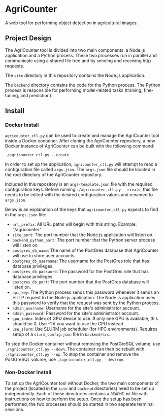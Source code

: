 # AgriCounter
A web tool for performing object detection in agricultural images.



## Project Design

The AgriCounter tool is divided into two main components: a Node.js application and a Python process. These two processes run in parallel and communicate using a shared file tree and by sending and receiving http requests.

The `site` directory in this repository contains the Node.js application.

The `backend` directory contains the code for the Python process. The Python process is responsible for performing model-related tasks (training, fine-tuning, and prediction).


## Install

### Docker Install

`agricounter_ctl.py` can be used to create and manage the AgriCounter tool inside a Docker container. 
After cloning the AgriCounter repository, a new Docker instance of AgriCounter can be built with the following command:

```
./agricounter_ctl.py --create
```

In order to set up the application, `agricounter_ctl.py` will attempt to read a configuration file called `args.json`. The `args.json` file should be located in the root directory of the AgriCounter repository.

Included in this repository is an `args-template.json` file with the required configuration keys. Before running `./agricounter_ctl.py --create`, this file needs to be edited with the desired configuration values and renamed to `args.json`. 

Below is an explanation of the keys that `agricounter_ctl.py` expects to find in the `args.json` file:

- `url_prefix`: All URL paths will begin with this string. Example: "/agricounter"
- `site_port`: The port number that the Node.js application will listen on.
- `backend_python_port`: The port number that the Python server process will listen on.
- `postgres_db_name`: The name of the PostGres database that AgriCounter will use to store user accounts.
- `postgres_db_username`: The username for the PostGres role that has database privileges.
- `postgres_db_password`: The password for the PostGres role that has database privileges.
- `postgres_db_port`: The port number that the PostGres database will listen on.
- `api_key`: The Python process sends this password whenever it sends an HTTP request to the Node.js application. The Node.js application uses this password to verify that the request was sent by the Python process.
- `admin_username`: Username for the site's administrator account.
- `admin_password`: Password for the site's administrator account.
- `gpu_index`: Index of GPU device to use. If only one GPU is available, this should be 0. Use -1 if you want to use the CPU instead.
- `use_slurm`: Use SLURM job scheduler (for HPC environments). Requires setup of a `slurm_config.json` file in `backend/src`.

To stop the Docker container without removing the PostGreSQL volume, use `./agricounter_ctl.py --down`. The container can then be rebuilt with `./agricounter_ctl.py --up`. To stop the container and remove the PostGreSQL volume, use `./agricounter_ctl.py --destroy`.



### Non-Docker Install

To set up the AgriCounter tool without Docker, the two main components of the project (located in the `site` and `backend` directories) need to be set up independently. Each of these directories contains a `README.md` file with instructions on how to perform the setup. Once the setup has been performed, the two processes should be started in two separate terminal sessions.


